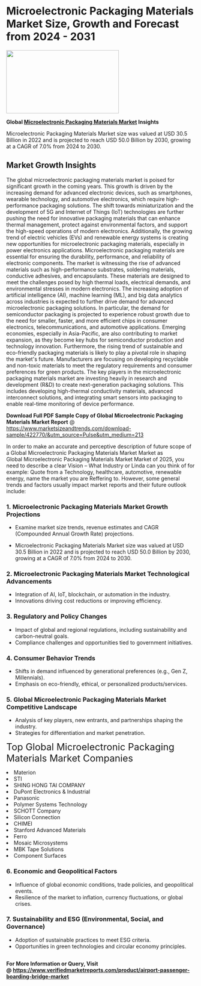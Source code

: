 <H1>Microelectronic Packaging Materials Market Size, Growth and Forecast from 2024 - 2031</H1><img class="aligncenter size-medium wp-image-584254" src="https://thirdeyenews.in/wp-content/uploads/2024/09/Global-Market-Research-300x168.jpeg" alt="" width="300" height="168" /><p><strong>Global&nbsp;<a href="https://www.marketsizeandtrends.com/download-sample/422770/&amp;utm_source=Pulse&amp;utm_medium=213">Microelectronic Packaging Materials Market</a> Insights</strong></p><p>Microelectronic Packaging Materials Market size was valued at USD 30.5 Billion in 2022 and is projected to reach USD 50.0 Billion by 2030, growing at a CAGR of 7.0% from 2024 to 2030.</p><p><h2>Market Growth Insights</h2> The global microelectronic packaging materials market is poised for significant growth in the coming years. This growth is driven by the increasing demand for advanced electronic devices, such as smartphones, wearable technology, and automotive electronics, which require high-performance packaging solutions. The shift towards miniaturization and the development of 5G and Internet of Things (IoT) technologies are further pushing the need for innovative packaging materials that can enhance thermal management, protect against environmental factors, and support the high-speed operations of modern electronics. Additionally, the growing trend of electric vehicles (EVs) and renewable energy systems is creating new opportunities for microelectronic packaging materials, especially in power electronics applications. Microelectronic packaging materials are essential for ensuring the durability, performance, and reliability of electronic components. The market is witnessing the rise of advanced materials such as high-performance substrates, soldering materials, conductive adhesives, and encapsulants. These materials are designed to meet the challenges posed by high thermal loads, electrical demands, and environmental stresses in modern electronics. The increasing adoption of artificial intelligence (AI), machine learning (ML), and big data analytics across industries is expected to further drive demand for advanced microelectronic packaging solutions. In particular, the demand for semiconductor packaging is projected to experience robust growth due to the need for smaller, faster, and more efficient chips in consumer electronics, telecommunications, and automotive applications. Emerging economies, especially in Asia-Pacific, are also contributing to market expansion, as they become key hubs for semiconductor production and technology innovation. Furthermore, the rising trend of sustainable and eco-friendly packaging materials is likely to play a pivotal role in shaping the market's future. Manufacturers are focusing on developing recyclable and non-toxic materials to meet the regulatory requirements and consumer preferences for green products. The key players in the microelectronic packaging materials market are investing heavily in research and development (R&D) to create next-generation packaging solutions. This includes developing high-thermal conductivity materials, advanced interconnect solutions, and integrating smart sensors into packaging to enable real-time monitoring of device performance. </p><p><span class=""><strong>Download Full PDF Sample Copy of Global Microelectronic Packaging Materials Market Report</strong> @ <a href="https://www.marketsizeandtrends.com/download-sample/422770/&amp;utm_source=Pulse&amp;utm_medium=213" target="_blank">https://www.marketsizeandtrends.com/download-sample/422770/&amp;utm_source=Pulse&amp;utm_medium=213</a></span></p><p>In order to make an accurate and perceptive description of future scope of a Global&nbsp;Microelectronic Packaging Materials Market Market as Global&nbsp;Microelectronic Packaging Materials Market Market of 2025, you need to describe a clear Vision &ndash; What Industry or Linda can you think of for example: Quote from a Technology, healthcare, automotive, renewable energy, name the market you are Reffering to. However, some general trends and factors usually impact market reports and their future outlook include:</p><h3>1.&nbsp;<strong>Microelectronic Packaging Materials Market Growth Projections</strong></h3><ul><li>Examine market size trends, revenue estimates and CAGR (Compounded Annual Growth Rate) projections.</li><li><p>Microelectronic Packaging Materials Market size was valued at USD 30.5 Billion in 2022 and is projected to reach USD 50.0 Billion by 2030, growing at a CAGR of 7.0% from 2024 to 2030.</p></li></ul><h3>2.&nbsp;<strong>Microelectronic Packaging Materials Market Technological Advancements</strong></h3><ul><li>Integration of AI, IoT, blockchain, or automation in the industry.</li><li>Innovations driving cost reductions or improving efficiency.</li></ul><h3>3.&nbsp;<strong>Regulatory and Policy Changes</strong></h3><ul><li>Impact of global and regional regulations, including sustainability and carbon-neutral goals.</li><li>Compliance challenges and opportunities tied to government initiatives.</li></ul><h3>4.&nbsp;<strong>Consumer Behavior Trends</strong></h3><ul><li>Shifts in demand influenced by generational preferences (e.g., Gen Z, Millennials).</li><li>Emphasis on eco-friendly, ethical, or personalized products/services.</li></ul><h3>5.&nbsp;<strong>Global Microelectronic Packaging Materials Market Competitive Landscape</strong></h3><ul><li>Analysis of key players, new entrants, and partnerships shaping the industry.</li><li>Strategies for differentiation and market penetration.</li></ul><p data-pm-slice="1 1 []"><span style="color: inherit; font-family: inherit; font-size: 25px;">Top Global Microelectronic Packaging Materials Market Companies</span></p><div class="" data-test-id=""><p><li>Materion</li><li> STI</li><li> SHING HONG TAI COMPANY</li><li> DuPont Electronics & Industrial</li><li> Panasonic</li><li> Polymer Systems Technology</li><li> SCHOTT Company</li><li> Silicon Connection</li><li> CHIMEI</li><li> Stanford Advanced Materials</li><li> Ferro</li><li> Mosaic Microsystems</li><li> MBK Tape Solutions</li><li> Component Surfaces</li></p></div><h3>6.&nbsp;<strong>Economic and Geopolitical Factors</strong></h3><ul><li>Influence of global economic conditions, trade policies, and geopolitical events.</li><li>Resilience of the market to inflation, currency fluctuations, or global crises.</li></ul><h3>7.&nbsp;<strong>Sustainability and ESG (Environmental, Social, and Governance)</strong></h3><ul><li>Adoption of sustainable practices to meet ESG criteria.</li><li>Opportunities in green technologies and circular economy principles.</li></ul><h2><strong style="font-size: 14px;">For More Information or Query, Visit @&nbsp;</strong><a style="background-color: #ffffff; font-size: 14px;" href="https://www.marketsizeandtrends.com/report/microelectronic-packaging-materials-market/" target="_blank">https://www.verifiedmarketreports.com/product/airport-passenger-boarding-bridge-market</a></h2>
